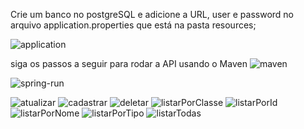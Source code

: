Crie um banco no postgreSQL e adicione a URL, user e password no arquivo application.properties que está na pasta resources;

![application](https://user-images.githubusercontent.com/45312862/103104324-3b622280-4605-11eb-9a3e-7321996c9ba2.jpg)

siga os passos a seguir para rodar a API usando o Maven
![maven](https://user-images.githubusercontent.com/45312862/103107931-ccdf8d80-4621-11eb-87f5-765233b90d2a.jpg)

![spring-run](https://user-images.githubusercontent.com/45312862/103104471-3651a300-4606-11eb-93ad-9a76c63318cf.jpg)


![atualizar](https://user-images.githubusercontent.com/45312862/103107935-d49f3200-4621-11eb-82eb-4864254c75d6.jpg)
![cadastrar](https://user-images.githubusercontent.com/45312862/103107938-d5d05f00-4621-11eb-9ef8-b1ce915801a7.jpg)
![deletar](https://user-images.githubusercontent.com/45312862/103107939-d7018c00-4621-11eb-9d11-089db98a5568.jpg)
![listarPorClasse](https://user-images.githubusercontent.com/45312862/103107940-d79a2280-4621-11eb-82d3-f5aed420e36f.jpg)
![listarPorId](https://user-images.githubusercontent.com/45312862/103107943-d8cb4f80-4621-11eb-8c28-4e2cc1b82eb7.jpg)
![listarPorNome](https://user-images.githubusercontent.com/45312862/103107944-d9fc7c80-4621-11eb-8678-8124d1dba931.jpg)
![listarPorTipo](https://user-images.githubusercontent.com/45312862/103107946-db2da980-4621-11eb-8211-7df0ee6262b1.jpg)
![listarTodas](https://user-images.githubusercontent.com/45312862/103107950-dc5ed680-4621-11eb-8847-18dde7bcfb6b.jpg)
